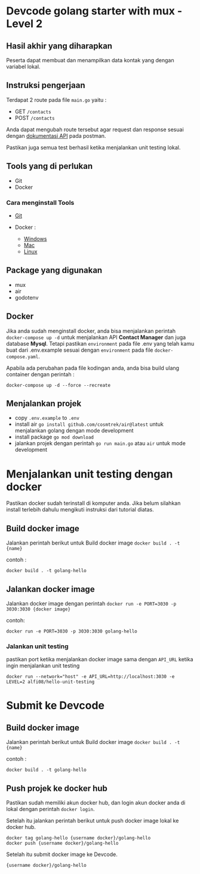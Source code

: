 # Devcode golang starter with mux - Level 2


## Hasil akhir yang diharapkan

Peserta dapat membuat dan menampilkan data kontak yang dengan variabel lokal.

## Instruksi pengerjaan

Terdapat 2 route pada file `main.go` yaitu :

- GET `/contacts`
- POST `/contacts`

Anda dapat mengubah route tersebut agar request dan response sesuai dengan [dokumentasi API](https://documenter.getpostman.com/view/6584319/2s8Yt1rUtN) pada postman.

Pastikan juga semua test berhasil ketika menjalankan unit testing lokal.

## Tools yang di perlukan

- Git
- Docker 

### Cara menginstall Tools

- [Git](https://git-scm.com/book/en/v2/Getting-Started-Installing-Git)

- Docker : 
    - [Windows](https://docs.docker.com/desktop/install/windows-install/)
    - [Mac](https://docs.docker.com/desktop/install/mac-install/)
    - [Linux](https://docs.docker.com/desktop/install/linux-install/)

## Package yang digunakan

- mux
- air
- godotenv

## Docker

Jika anda sudah menginstall docker, anda bisa menjalankan perintah `docker-compose up -d` untuk menjalankan API <b>Contact Manager</b> dan juga database <b>Mysql</b>. Tetapi pastikan `environment` pada file .env yang telah kamu buat dari .env.example sesuai dengan `environment` pada file `docker-compose.yaml`.

Apabila ada perubahan pada file kodingan anda, anda bisa build ulang container dengan perintah :
```
docker-compose up -d --force --recreate
``` 


## Menjalankan projek

- copy `.env.example` to `.env`
- install air `go install github.com/cosmtrek/air@latest` untuk menjalankan golang dengan mode development
- install package `go mod download`
- jalankan projek dengan perintah `go run main.go` atau `air` untuk mode development

# Menjalankan unit testing dengan docker

Pastikan docker sudah terinstall di komputer anda. Jika belum silahkan install terlebih dahulu mengikuti instruksi dari tutorial diatas.

## Build docker image
Jalankan perintah berikut untuk Build docker image  `docker build . -t {name}`

contoh :
```
docker build . -t golang-hello
```

## Jalankan docker image
Jalankan docker image dengan perintah `docker run -e PORT=3030 -p 3030:3030 {docker image}`

contoh: 
```
docker run -e PORT=3030 -p 3030:3030 golang-hello
```

### Jalankan unit testing

pastikan port ketika menjalankan docker image sama dengan `API_URL` ketika ingin menjalankan unit testing

```
docker run --network="host" -e API_URL=http://localhost:3030 -e LEVEL=2 alfi08/hello-unit-testing
```


# Submit ke Devcode
## Build docker image
Jalankan perintah berikut untuk Build docker image  `docker build . -t {name}`

contoh :
```
docker build . -t golang-hello
```

## Push projek ke docker hub
Pastikan sudah memiliki akun docker hub, dan login akun docker anda di lokal dengan perintah `docker login`.

Setelah itu jalankan perintah berikut untuk push docker image lokal ke docker hub.

```
docker tag golang-hello {username docker}/golang-hello
docker push {username docker}/golang-hello
```

Setelah itu submit docker image ke Devcode.

```
{username docker}/golang-hello
```
